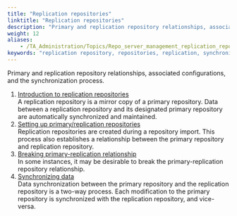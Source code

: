 ```yaml
--- 
title: "Replication repositories"
linktitle: "Replication repositories"
description: "Primary and replication repository relationships, associated configurations, and the synchronization process."
weight: 12
aliases: 
    - /TA_Administration/Topics/Repo_server_management_replication_repo.html
keywords: "replication repository, repositories, replication, synchronization, between repositories, primary-replication repository architecture, benefits of"
---
```


Primary and replication repository relationships, associated configurations, and the synchronization process.

1.  [Introduction to replication repositories](/TA_Administration/Topics/Repo_server_management_replication_repo_intro.html)  
A replication repository is a mirror copy of a primary repository. Data between a replication repository and its designated primary repository are automatically synchronized and maintained.
2.  [Setting up primary/replication repositories](/TA_Administration/Topics/adm_Setting_up_primary_replication_repository.html)  
Replication repositories are created during a repository import. This process also establishes a relationship between the primary repository and replication repository.
3.  [Breaking primary-replication relationship](/TA_Administration/Topics/adm_Removing_primary_repication_repository_main.html)  
In some instances, it may be desirable to break the primary-replication repository relationship.
4.  [Synchronizing data](/TA_Administration/Topics/adm_Synchronizing_data.html)  
Data synchronization between the primary repository and the replication repository is a two-way process. Each modification to the primary repository is synchronized with the replication repository, and vice-versa.




